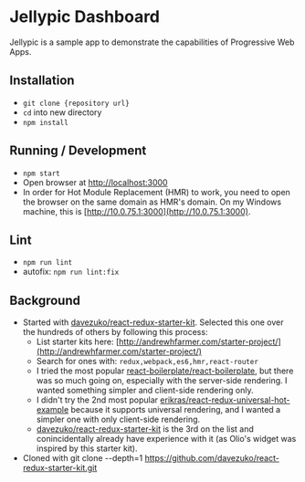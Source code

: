 # Jellypic Dashboard

Jellypic is a sample app to demonstrate the capabilities of Progressive Web Apps.

## Installation
* `git clone {repository url}`
* `cd` into new directory
* `npm install`

## Running / Development
* `npm start`
* Open browser at [http://localhost:3000](http://localhost:3000)
* In order for Hot Module Replacement (HMR) to work, you need to open the browser on the same domain as HMR's domain. On my Windows machine, this is [http://10.0.75.1:3000](http://10.0.75.1:3000).

## Lint
* `npm run lint`
* autofix: `npm run lint:fix`

## Background
* Started with [davezuko/react-redux-starter-kit](https://github.com/davezuko/react-redux-starter-kit). Selected this one over the hundreds of others by following this process:
  * List starter kits here: [http://andrewhfarmer.com/starter-project/](http://andrewhfarmer.com/starter-project/)
  * Search for ones with: `redux,webpack,es6,hmr,react-router`
  * I tried the most popular [react-boilerplate/react-boilerplate](https://github.com/react-boilerplate/react-boilerplate), but there was so much going on, especially with the server-side rendering. I wanted something simpler and client-side rendering only.
  * I didn't try the 2nd most popular [erikras/react-redux-universal-hot-example](https://github.com/erikras/react-redux-universal-hot-example) because it supports universal rendering, and I wanted a simpler one with only client-side rendering.
  * [davezuko/react-redux-starter-kit](https://github.com/davezuko/react-redux-starter-kit) is the 3rd on the list and conincidentally already have experience with it (as Olio's widget was inspired by this starter kit).
* Cloned with git clone --depth=1 https://github.com/davezuko/react-redux-starter-kit.git